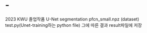 # -
2023 KWU 졸업작품
U-Net segmentation
pfcn_small.npz (dataset)
test.py(Unet-training하는 python file)
그에 따른 결과 result파일에 저장
